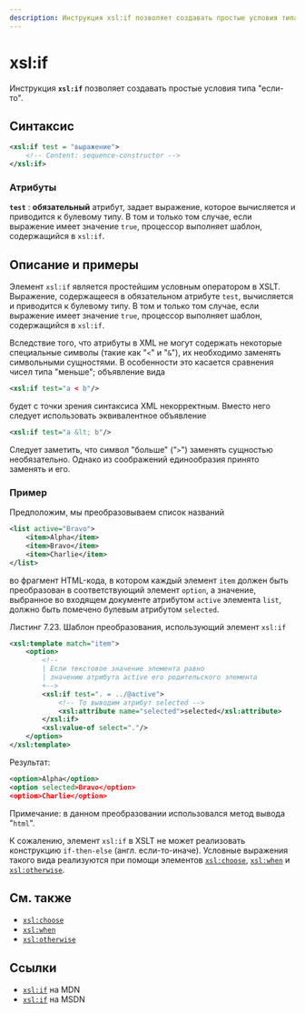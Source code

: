 ```yaml
---
description: Инструкция xsl:if позволяет создавать простые условия типа "если-то".
---
```


# xsl:if

Инструкция **`xsl:if`** позволяет создавать простые условия типа "если-то".

## Синтаксис

```xml
<xsl:if test = "выражение">
    <!-- Content: sequence-constructor -->
</xsl:if>
```

### Атрибуты

**`test`**
: **обязательный** атрибут, задает выражение, которое вычисляется и приводится к булевому типу. В том и только том случае, если выражение имеет значение `true`, процессор выполняет шаблон, содержащийся в `xsl:if`.

## Описание и примеры

Элемент `xsl:if` является простейшим условным оператором в XSLT. Выражение, содержащееся в обязательном атрибуте `test`, вычисляется и приводится к булевому типу. В том и только том случае, если выражение имеет значение `true`, процессор выполняет шаблон, содержащийся в `xsl:if`.

Вследствие того, что атрибуты в XML не могут содержать некоторые специальные символы (такие как "`<`" и "`&`"), их необходимо заменять символьными сущностями. В особенности это касается сравнения чисел типа "меньше"; объявление вида

```xml
<xsl:if test="a < b"/>
```

будет с точки зрения синтаксиса XML некорректным. Вместо него следует использовать эквивалентное объявление

```xml
<xsl:if test="a &lt; b"/>
```

Следует заметить, что символ "больше" ("`>`") заменять сущностью необязательно. Однако из соображений единообразия принято заменять и его.

### Пример

Предположим, мы преобразовываем список названий

```xml
<list active="Bravo">
    <item>Alpha</item>
    <item>Bravo</item>
    <item>Charlie</item>
</list>
```

во фрагмент HTML-кода, в котором каждый элемент `item` должен быть преобразован в соответствующий элемент `option`, а значение, выбранное во входящем документе атрибутом `active` элемента `list`, должно быть помечено булевым атрибутом `selected`.

Листинг 7.23. Шаблон преобразования, использующий элемент `xsl:if`

```xml
<xsl:template match="item">
    <option>
        <!--
        | Если текстовое значение элемента равно
        | значению атрибута active его родительского элемента
        +-->
        <xsl:if test=". = ../@active">
            <!-- To выводим атрибут selected -->
            <xsl:attribute name="selected">selected</xsl:attribute>
        </xsl:if>
        <xsl:value-of select="."/>
    </option>
</xsl:template>
```

Результат:

```xml
<option>Alpha</option>
<option selected>Bravo</option>
<option>Charlie</option>
```

Примечание: в данном преобразовании использовался метод вывода "`html`".

К сожалению, элемент `xsl:if` в XSLT не может реализовать конструкцию `if-then-else` (англ. если-то-иначе). Условные выражения такого вида реализуются при помощи элементов [`xsl:choose`](/xslt/xsl-choose/), [`xsl:when`](/xslt/xsl-when/) и [`xsl:otherwise`](/xslt/xsl-otherwise/).

## См. также

- [`xsl:choose`](/xslt/xsl-choose/)
- [`xsl:when`](/xslt/xsl-when/)
- [`xsl:otherwise`](/xslt/xsl-otherwise/)

## Ссылки

- [`xsl:if`](https://developer.mozilla.org/en-US/docs/Web/XSLT/if) на MDN
- [`xsl:if`](https://msdn.microsoft.com/en-us/library/ms256209.aspx) на MSDN
